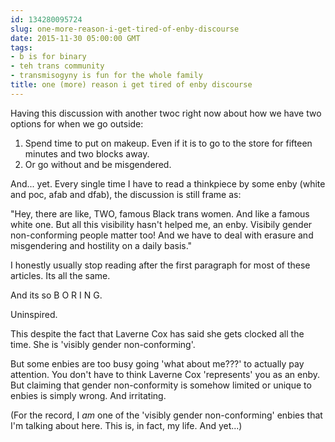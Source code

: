 ```yaml
---
id: 134280095724
slug: one-more-reason-i-get-tired-of-enby-discourse
date: 2015-11-30 05:00:00 GMT
tags:
- b is for binary
- teh trans community
- transmisogyny is fun for the whole family
title: one (more) reason i get tired of enby discourse
---
```

Having this discussion with another twoc right now about how we have two options for when we go outside:

1. Spend time to put on makeup. Even if it is to go to the store for fifteen minutes and two blocks away.
2. Or go without and be misgendered.

And... yet. Every single time I have to read a thinkpiece by some enby (white and poc, afab and dfab), the discussion is still frame as:

"Hey, there are like, TWO, famous Black trans women. And like a famous white one. But all this visibility hasn't helped me, an enby. Visibily gender non-conforming people matter too! And we have to deal with erasure and misgendering and hostility on a daily basis."

I honestly usually stop reading after the first paragraph for most of these articles. Its all the same.

And its so B O R I N G.

Uninspired.

This despite the fact that Laverne Cox has said she gets clocked all the time. She is 'visibly gender non-conforming'.

But some enbies are too busy going 'what about me???' to actually pay attention. You don't have to think Laverne Cox 'represents' you as an enby. But claiming that gender non-conformity is somehow limited or unique to enbies is simply wrong. And irritating.

(For the record, I *am* one of the 'visibly gender non-conforming' enbies that I'm talking about here. This is, in fact, my life. And yet...)